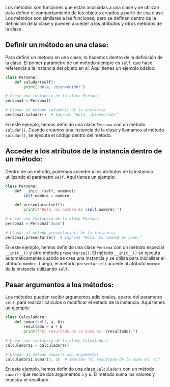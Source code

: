 Los métodos son funciones que están asociadas a una clase y se utilizan para definir el comportamiento de los objetos creados a partir de esa clase. Los métodos son similares a las funciones, pero se definen dentro de la definición de la clase y pueden acceder a los atributos y otros métodos de la clase

## Definir un método en una clase:
Para definir un método en una clase, lo hacemos dentro de la definición de la clase. El primer parámetro de un método siempre es `self`, que hace referencia a la instancia del objeto en sí. Aquí tienes un ejemplo básico:

```python
class Persona:
    def saludar(self):
        print("Hola, ¡bienvenido!")

# Crear una instancia de la clase Persona
persona1 = Persona()

# Llamar al método saludar() de la instancia
persona1.saludar()  # Imprime "Hola, ¡bienvenido!"
```

En este ejemplo, hemos definido una clase `Persona` con un método `saludar()`. Cuando creamos una instancia de la clase y llamamos al método `saludar()`, se ejecuta el código dentro del método.

## Acceder a los atributos de la instancia dentro de un método:
Dentro de un método, podemos acceder a los atributos de la instancia utilizando el parámetro `self`. Aquí tienes un ejemplo:

```python
class Persona:
    def __init__(self, nombre):
        self.nombre = nombre

    def presentarse(self):
        print(f"Hola, mi nombre es {self.nombre}.")

# Crear una instancia de la clase Persona
persona1 = Persona("Juan")

# Llamar al método presentarse() de la instancia
persona1.presentarse()  # Imprime "Hola, mi nombre es Juan."
```

En este ejemplo, hemos definido una clase `Persona` con un método especial `__init__()` y otro método `presentarse()`. El método `__init__()` se ejecuta automáticamente cuando se crea una instancia y se utiliza para inicializar el atributo `nombre`. Luego, el método `presentarse()` accede al atributo `nombre` de la instancia utilizando `self`.

## Pasar argumentos a los métodos:
Los métodos pueden recibir argumentos adicionales, aparte del parámetro `self`, para realizar cálculos o modificar el estado de la instancia. Aquí tienes un ejemplo:

```python
class Calculadora:
    def sumar(self, a, b):
        resultado = a + b
        print(f"El resultado de la suma es: {resultado}.")

# Crear una instancia de la clase Calculadora
calculadora1 = Calculadora()

# Llamar al método sumar() con argumentos
calculadora1.sumar(5, 3)  # Imprime "El resultado de la suma es: 8."
```

En este ejemplo, hemos definido una clase `Calculadora` con un método `sumar()` que recibe dos argumentos `a` y `b`. El método suma los valores y muestra el resultado.
